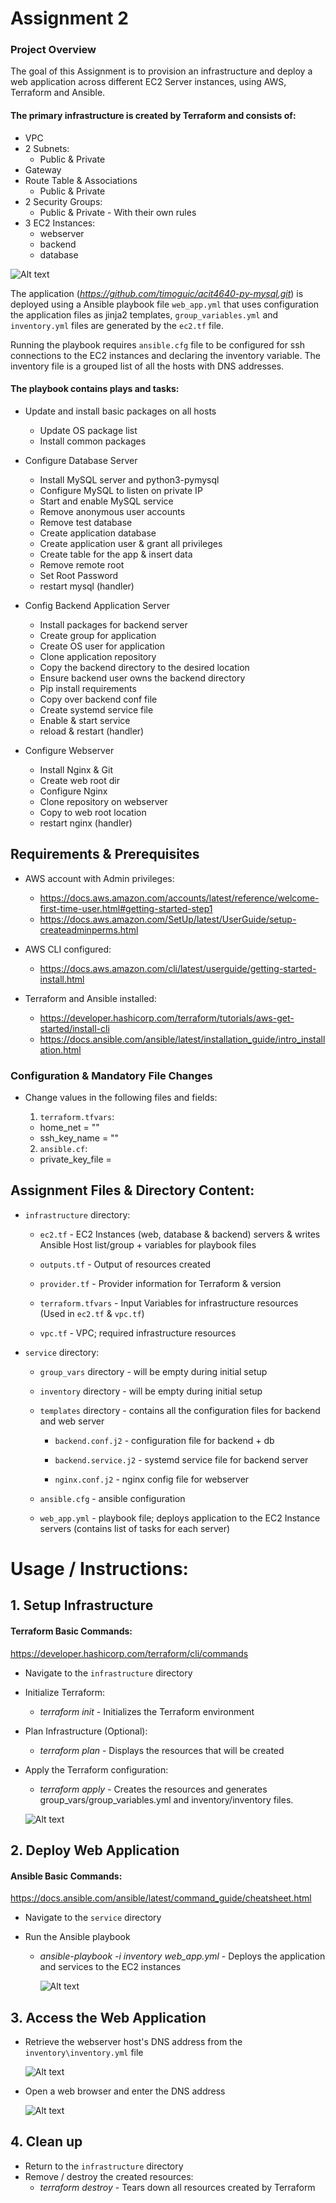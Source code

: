 # Assignment 2 

### Project Overview
The goal of this Assignment is to provision an infrastructure and deploy a web application across different EC2 Server instances, using AWS, Terraform and Ansible.  

#### The primary infrastructure is created by Terraform and consists of:

- VPC 
- 2 Subnets:
  - Public & Private 
- Gateway
- Route Table & Associations
  - Public & Private 
- 2 Security Groups:
  - Public & Private - With their own rules 
- 3 EC2 Instances:
  - webserver
  - backend
  - database

![Alt text](infrastructure.png)

The application (*https://github.com/timoguic/acit4640-py-mysql.git*) is deployed using a Ansible playbook file `web_app.yml` that uses configuration the application files as jinja2 templates, `group_variables.yml` and `inventory.yml` files are generated by the `ec2.tf` file.

Running the playbook requires `ansible.cfg` file to be configured for ssh connections to the EC2 instances and declaring the inventory variable. The inventory file is a grouped list of all the hosts with DNS addresses.

#### The playbook contains plays and tasks:

- Update and install basic packages on all hosts

  - Update OS package list
  - Install common packages

- Configure Database Server
  - Install MySQL server and python3-pymysql
  - Configure MySQL to listen on private IP
  - Start and enable MySQL service
  - Remove anonymous user accounts
  - Remove test database
  - Create application database
  - Create application user & grant all privileges
  - Create table for the app & insert data
  - Remove remote root
  - Set Root Password
  - restart mysql (handler)

- Config Backend Application Server
  - Install packages for backend server
  - Create group for application
  - Create OS user for application
  - Clone application repository
  - Copy the backend directory to the desired location
  - Ensure backend user owns the backend directory
  - Pip install requirements
  - Copy over backend conf file
  - Create systemd service file
  - Enable & start service
  - reload & restart (handler)

- Configure Webserver
  - Install Nginx & Git
  - Create web root dir
  - Configure Nginx
  - Clone repository on webserver
  - Copy to web root location
  - restart nginx (handler)



## Requirements & Prerequisites

- AWS account with Admin privileges:
  - https://docs.aws.amazon.com/accounts/latest/reference/welcome-first-time-user.html#getting-started-step1
  - https://docs.aws.amazon.com/SetUp/latest/UserGuide/setup-createadminperms.html

- AWS CLI configured:
  - https://docs.aws.amazon.com/cli/latest/userguide/getting-started-install.html

- Terraform and Ansible installed:
  - https://developer.hashicorp.com/terraform/tutorials/aws-get-started/install-cli
  - https://docs.ansible.com/ansible/latest/installation_guide/intro_installation.html

### Configuration & Mandatory File Changes

- Change values in the following files and fields: 

    1. `terraform.tfvars`:

    - home_net = "<Your Home IP Address>"
    - ssh_key_name = "<You SSH Key Name>"

    2. `ansible.cf`:
    
    - private_key_file = <SSH KEY PATH>

## Assignment Files & Directory Content:

- `infrastructure` directory:

    - `ec2.tf` - EC2 Instances (web, database & backend) servers & writes Ansible Host list/group + variables for playbook files

    - `outputs.tf` - Output of resources created

    - `provider.tf` - Provider information for Terraform & version

    - `terraform.tfvars` - Input Variables for infrastructure resources (Used in `ec2.tf` & `vpc.tf`)

    - `vpc.tf` - VPC; required infrastructure resources

- `service` directory:

    - `group_vars` directory - will be empty during initial setup 

    - `inventory` directory - will be empty during initial setup

    - `templates` directory - contains all the configuration files for backend and web server

        - `backend.conf.j2` - configuration file for backend + db 

        - `backend.service.j2` - systemd service file for backend server

        - `nginx.conf.j2` - nginx config file for webserver 

    - `ansible.cfg` - ansible configuration

    - `web_app.yml` - playbook file; deploys application to the EC2 Instance servers (contains list of tasks for each server)

# Usage / Instructions:

## 1. Setup Infrastructure

#### Terraform Basic Commands: 
https://developer.hashicorp.com/terraform/cli/commands

- Navigate to the `infrastructure` directory

- Initialize Terraform:
  - *terraform init* - Initializes the Terraform environment

- Plan Infrastructure (Optional):
   - *terraform plan* - Displays the resources that will be created

- Apply the Terraform configuration:
   - *terraform apply* - Creates the resources and generates group_vars/group_variables.yml and inventory/inventory files.

    ![Alt text](terraform_apply.png)


## 2. Deploy Web Application

#### Ansible Basic Commands:
https://docs.ansible.com/ansible/latest/command_guide/cheatsheet.html

- Navigate to the `service` directory

- Run the Ansible playbook
  - *ansible-playbook -i inventory web_app.yml* - Deploys the application and services to the EC2 instances

    ![Alt text](ansible_playbook.png)

## 3. Access the Web Application
- Retrieve the webserver host's DNS address from the `inventory\inventory.yml` file

    ![Alt text](inventory.png)
    
- Open a web browser and enter the DNS address

    ![Alt text](webapp.png)

## 4. Clean up
- Return to the `infrastructure` directory
- Remove / destroy the created resources:
  - *terraform destroy* - Tears down all resources created by Terraform
